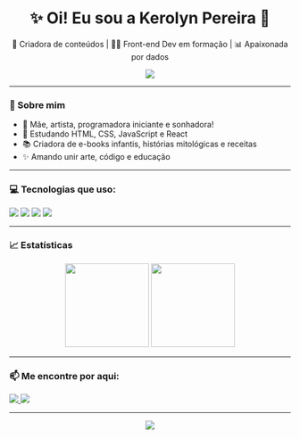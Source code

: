 <h1 align="center">✨ Oi! Eu sou a Kerolyn Pereira 💖</h1>

<p align="center">
  🎨 Criadora de conteúdos | 👩‍💻 Front-end Dev em formação | 📊 Apaixonada por dados
</p>

<p align="center">
  <img src="https://capsule-render.vercel.app/api?type=waving&color=ff69b4&height=120&section=header&text=Bem-vindos!&fontColor=ffffff&fontSize=40&fontAlignY=35" />
</p>

---

### 💁 Sobre mim

- 🌸 Mãe, artista, programadora iniciante e sonhadora!
- 🌱 Estudando HTML, CSS, JavaScript e React
- 📚 Criadora de e-books infantis, histórias mitológicas e receitas
- ✨ Amando unir arte, código e educação

---

### 💻 Tecnologias que uso:

<p align="left">
  <img src="https://img.shields.io/badge/HTML5-ff69b4?style=for-the-badge&logo=html5&logoColor=white"/>
  <img src="https://img.shields.io/badge/CSS3-ff69b4?style=for-the-badge&logo=css3&logoColor=white"/>
  <img src="https://img.shields.io/badge/JavaScript-ff69b4?style=for-the-badge&logo=javascript&logoColor=black"/>
  <img src="https://img.shields.io/badge/Python-ff69b4?style=for-the-badge&logo=python&logoColor=white"/>
</p>

---

### 📈 Estatísticas

<p align="center">
  <img src="https://github-readme-stats.vercel.app/api?username=kerolynpereira&show_icons=true&theme=tokyonight&icon_color=ff69b4&title_color=ff69b4&text_color=ffffff" height="150"/>
  <img src="https://github-readme-stats.vercel.app/api/top-langs/?username=kerolynpereira&layout=compact&theme=tokyonight&title_color=ff69b4&text_color=ffffff" height="150"/>
</p>

---

### 📫 Me encontre por aqui:

<p>
  <a href="https://www.linkedin.com/in/seu-usuario" target="_blank">
    <img src="https://img.shields.io/badge/LinkedIn-ff69b4?style=for-the-badge&logo=linkedin&logoColor=white"/>
  </a>
  <a href="mailto:seuemail@email.com" target="_blank">
    <img src="https://img.shields.io/badge/Gmail-ff69b4?style=for-the-badge&logo=gmail&logoColor=white"/>
  </a>
</p>

---

<p align="center">
  <img src="https://capsule-render.vercel.app/api?type=waving&color=ff69b4&height=120&section=footer"/>
</p>
